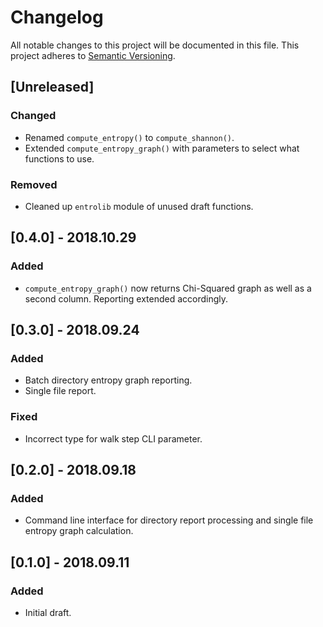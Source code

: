 Changelog
=========
All notable changes to this project will be documented in this file.
This project adheres to [Semantic Versioning](http://semver.org/).

## [Unreleased]
### Changed
* Renamed `compute_entropy()` to `compute_shannon()`.
* Extended `compute_entropy_graph()` with parameters to select what functions to use.

### Removed
* Cleaned up `entrolib` module of unused draft functions.

## [0.4.0] - 2018.10.29
### Added
* `compute_entropy_graph()` now returns Chi-Squared graph as well as a second column. Reporting 
extended accordingly.


## [0.3.0] - 2018.09.24
### Added
* Batch directory entropy graph reporting.
* Single file report.

### Fixed
* Incorrect type for walk step CLI parameter.


## [0.2.0] - 2018.09.18
### Added
* Command line interface for directory report processing and single file entropy graph calculation.


## [0.1.0] - 2018.09.11
### Added
* Initial draft.
